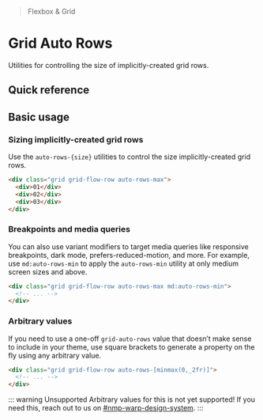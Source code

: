 > Flexbox & Grid

# Grid Auto Rows
Utilities for controlling the size of implicitly-created grid rows.

## Quick reference

<qr-table />

## Basic usage
### Sizing implicitly-created grid rows
Use the `auto-rows-{size}` utilities to control the size implicitly-created grid rows.

```html
<div class="grid grid-flow-row auto-rows-max">
  <div>01</div>
  <div>02</div>
  <div>03</div>
</div>
```

### Breakpoints and media queries
You can also use variant modifiers to target media queries like responsive breakpoints, dark mode, prefers-reduced-motion, and more. For example, use `md:auto-rows-min` to apply the `auto-rows-min` utility at only medium screen sizes and above.

```html
<div class="grid grid-flow-row auto-rows-max md:auto-rows-min">
  <!-- ... -->
</div>
```

### Arbitrary values
If you need to use a one-off `grid-auto-rows` value that doesn’t make sense to include in your theme, use square brackets to generate a property on the fly using any arbitrary value.

```html
<div class="grid grid-flow-row auto-rows-[minmax(0,_2fr)]">
  <!-- ... -->
</div>
```

::: warning Unsupported
Arbitrary values for this is not yet supported! If you need this, reach out to us on [#nmp-warp-design-system](https://sch-chat.slack.com/archives/C04P0GYTHPV).
:::
